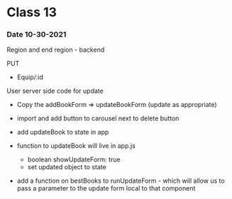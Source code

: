 # Class 13
### Date 10-30-2021

Region and end region - backend
<!-- - #region
anything in here can be closed up to help readability of code
#endregion -->


PUT
- Equip/:id


User server side code for update

- Copy the addBookForm => updateBookForm (update as appropriate)
- import and add button to carousel next to delete button
- add updateBook to state in app 
- function to updateBook will live in app.js
  - boolean showUpdateForm: true
  - set updated object to state 

- add a function on bestBooks to runUpdateForm - which will allow us to pass a parameter to the update form local to that component